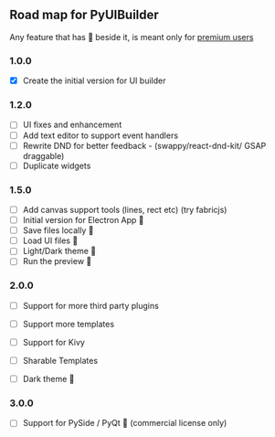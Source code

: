 ## Road map for PyUIBuilder

Any feature that has 👑 beside it, is meant only for [premium users](./readme.md#license--support)

### 1.0.0
- [x] Create the initial version for UI builder

### 1.2.0
- [ ] UI fixes and enhancement 
- [ ] Add text editor to support event handlers
- [ ] Rewrite DND for better feedback - (swappy/react-dnd-kit/ GSAP draggable)
- [ ] Duplicate widgets

### 1.5.0
- [ ] Add canvas support tools (lines, rect etc) (try fabricjs)
- [ ] Initial version for Electron App 👑
- [ ] Save files locally 👑
- [ ] Load UI files 👑
- [ ] Light/Dark theme 👑
- [ ] Run the preview 👑

### 2.0.0
- [ ] Support for more third party plugins
- [ ] Support more templates
- [ ] Support for Kivy
- [ ] Sharable Templates
- [ ] Dark theme 👑


### 3.0.0
- [ ] Support for PySide / PyQt 👑 (commercial license only)